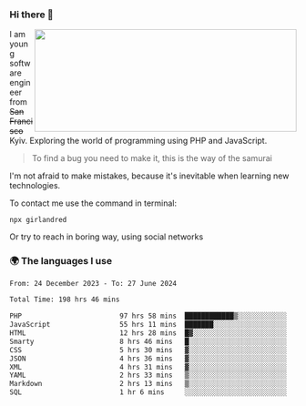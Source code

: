 ### Hi there 👋  

<img align='right' src="https://github-readme-stats.vercel.app/api?username=girlandred&count_private=true&show_icons=true&include_all_commits=true&hide_rank=true&hide_title=true&theme=buefy&card_width=300" width=460 height=180>


I am young software engineer from ~~San Francisco~~ Kyiv. Exploring the world of programming using PHP and JavaScript.


> To find a bug you need to make it, this is the way of the samurai



I'm not afraid to make mistakes, because it's inevitable when learning new technologies.

To contact me use the command in terminal:

```
npx girlandred
```

Or try to reach in boring way, using social networks


### 🌍 The languages I use

<!--START_SECTION:waka-->

```txt
From: 24 December 2023 - To: 27 June 2024

Total Time: 198 hrs 46 mins

PHP                        97 hrs 58 mins  ████████████▒░░░░░░░░░░░░   49.28 %
JavaScript                 55 hrs 11 mins  ███████░░░░░░░░░░░░░░░░░░   27.76 %
HTML                       12 hrs 28 mins  █▓░░░░░░░░░░░░░░░░░░░░░░░   06.28 %
Smarty                     8 hrs 46 mins   █░░░░░░░░░░░░░░░░░░░░░░░░   04.41 %
CSS                        5 hrs 30 mins   ▓░░░░░░░░░░░░░░░░░░░░░░░░   02.77 %
JSON                       4 hrs 36 mins   ▓░░░░░░░░░░░░░░░░░░░░░░░░   02.31 %
XML                        4 hrs 31 mins   ▓░░░░░░░░░░░░░░░░░░░░░░░░   02.28 %
YAML                       2 hrs 33 mins   ▒░░░░░░░░░░░░░░░░░░░░░░░░   01.28 %
Markdown                   2 hrs 13 mins   ▒░░░░░░░░░░░░░░░░░░░░░░░░   01.12 %
SQL                        1 hr 6 mins     ░░░░░░░░░░░░░░░░░░░░░░░░░   00.56 %
```

<!--END_SECTION:waka-->
